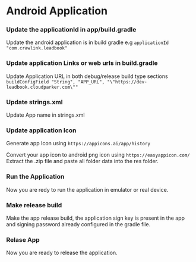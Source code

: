  # Android Application
 
 ### Update the applicationId in app/build.gradle

Update the android application is in build gradle e.g `applicationId "com.crawlink.leadbook"`


### Update application Links or web urls in build.gradle

Update Application URL in both debug/release build type sections
` buildConfigField "String", "APP_URL", "\"https://dev-leadbook.cloudparker.com\""`

### Update strings.xml

Update App name in strings.xml

### Update application Icon

Generate app Icon using `https://appicons.ai/app/history`

Convert your app icon to android png icon using `https://easyappicon.com/`
Extract the .zip file and paste all folder data into the res folder.

### Run the Application

Now you are redy to run the application in emulator or real device.

### Make release build

Make the app release build, the application sign key is present in the app and signing password already configured in the gradle file.

### Relase App

Now you are ready to release the application.

